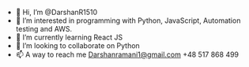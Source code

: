 - 👋 Hi, I’m @DarshanR1510
- 👀 I’m interested in programming with Python, JavaScript, Automation testing and AWS.
- 🌱 I’m currently learning React JS
- 💞️ I’m looking to collaborate on Python
- 📫 A way to reach me
Darshanramani1@gmail.com
+48 517 868 499

<!---
DarshanR1510/DarshanR1510 is a ✨ special ✨ repository because its `README.md` (this file) appears on your GitHub profile.
You can click the Preview link to take a look at your changes.
--->
